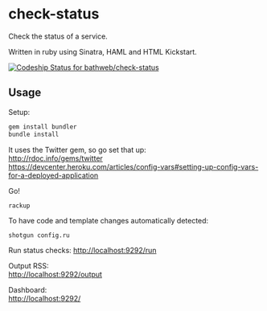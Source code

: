 check-status
============

Check the status of a service.

Written in ruby using Sinatra, HAML and HTML Kickstart.

[![Codeship Status for bathweb/check-status](https://www.codeship.io/projects/811a2780-30c9-0131-6215-72ccea08133e/status?branch=master)](https://www.codeship.io/projects/9557)

Usage
-----

Setup:  
```sh
gem install bundler
bundle install
```

It uses the Twitter gem, so go set that up:  
http://rdoc.info/gems/twitter  
https://devcenter.heroku.com/articles/config-vars#setting-up-config-vars-for-a-deployed-application

Go!  
```sh
rackup
```
To have code and template changes automatically detected:
```sudo gem install shotgun
shotgun config.ru
```


Run status checks:
[http://localhost:9292/run](http://localhost:9292/run)

Output RSS:  
[http://localhost:9292/output](http://localhost:9292/output)

Dashboard:  
[http://localhost:9292/](http://localhost:9292/)

